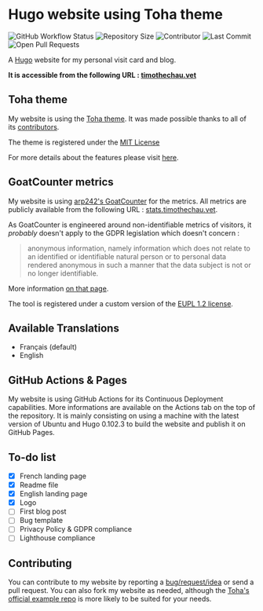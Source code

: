 # Hugo website using Toha theme

![GitHub Workflow Status](https://img.shields.io/github/workflow/status/timothechauvet/timothechauvet.github.io/Deploy%20Hugo%20site%20to%20Pages?label=deployment&logo=github)
![Repository Size](https://img.shields.io/github/repo-size/timothechauvet/timothechauvet.github.io)
![Contributor](https://img.shields.io/github/contributors/timothechauvet/timothechauvet.github.io)
![Last Commit](https://img.shields.io/github/last-commit/timothechauvet/timothechauvet.github.io)
![Open Pull Requests](https://img.shields.io/github/issues-pr/timothechauvet/timothechauvet.github.io?color=yellowgreen)

A [Hugo](https://gohugo.io/) website for my personal visit card and blog. 

**It is accessible from the following URL : [timothechau.vet](https://timothechau.vet)**

## Toha theme
My website is using the [Toha theme](https://github.com/hugo-toha/toha). It was made possible thanks to all of its [contributors](https://github.com/hugo-toha/toha/graphs/contributors). 

The theme is registered under the [MIT License](https://github.com/hugo-toha/toha/blob/main/LICENSE)

For more details about the features please visit [here](https://toha-guides.netlify.app/posts/features/).

## GoatCounter metrics

My website is using [arp242's GoatCounter](https://github.com/arp242/goatcounter) for the metrics. All metrics are publicly available from the following URL : [stats.timothechau.vet](https://stats.timothechau.vet/). 

As GoatCounter is engineered around non-identifiable metrics of visitors, it *probably* doesn't apply to the GDPR legislation which doesn't concern :
>anonymous information, namely information which does not relate to an identified or identifiable natural person or to personal data rendered anonymous in such a manner that the data subject is not or no longer identifiable.

More information [on that page](https://stats.timothechau.vet/help/gdpr).

The tool is registered under a custom version of the [EUPL 1.2 license](https://github.com/arp242/goatcounter/blob/master/LICENSE).

## Available Translations

- Français (default)
- English

## GitHub Actions & Pages

My website is using GitHub Actions for its Continuous Deployment capabilities. More informations are available on the Actions tab on the top of the repository. It is mainly consisting on using a machine with the latest version of Ubuntu and Hugo 0.102.3 to build the website and publish it on GitHub Pages.

## To-do list

- [x] French landing page
- [x] Readme file
- [x] English landing page
- [x] Logo
- [ ] First blog post
- [ ] Bug template
- [ ] Privacy Policy & GDPR compliance
- [ ] Lighthouse compliance

## Contributing

You can contribute to my website by reporting a [bug/request/idea](https://github.com/timothechauvet/timothechauvet.github.io/issues/new) or send a pull request. You can also fork my website as needed, although the [Toha's official example repo](https://github.com/hugo-toha/hugo-toha.github.io) is more likely to be suited for your needs.